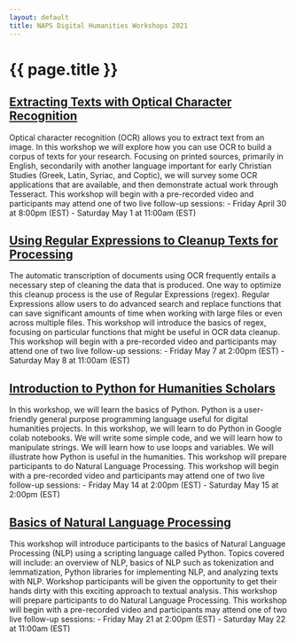 ```yaml
---
layout: default
title: NAPS Digital Humanities Workshops 2021
---
```


# {{ page.title }}
## [Extracting Texts with Optical Character Recognition](/ocr.html)
Optical character recognition (OCR) allows you to extract text from an image. In this workshop we will explore how you can use OCR to build a corpus of texts for your research. Focusing on printed sources, primarily in English, secondarily with another language important for early Christian Studies (Greek, Latin, Syriac, and Coptic), we will survey some OCR applications that are available, and then demonstrate actual work through Tesseract. This workshop will begin with a pre-recorded video and participants may attend one of two live follow-up sessions:
    - Friday April 30 at  8:00pm (EST)
    - Saturday May 1 at 11:00am (EST)

## [Using Regular Expressions to Cleanup Texts for Processing](/regex.html)
The automatic transcription of documents using OCR frequently entails a necessary step of cleaning the data that is produced. One way to optimize this cleanup process is the use of Regular Expressions (regex). Regular Expressions allow users to do advanced search and replace functions that can save significant amounts of time when working with large files or even across multiple files. This workshop will introduce the basics of regex, focusing on particular functions that might be useful in OCR data cleanup. This workshop will begin with a pre-recorded video and participants may attend one of two live follow-up sessions:
     - Friday May 7 at 2:00pm (EST)
     - Saturday May 8 at 11:00am (EST)

## [Introduction to Python for Humanities Scholars](/python.html)
In this workshop, we will learn the basics of Python. Python is a user-friendly general purpose programming language useful for digital humanities projects.  In this workshop, we will learn to do Python in Google colab notebooks.  We will write some simple code, and we will learn how to manipulate strings.  We will learn how to use loops and variables.  We will illustrate how Python is useful in the humanities. This workshop will prepare participants to do Natural Language Processing. This workshop will begin with a pre-recorded video and participants may attend one of two live follow-up sessions:
     - Friday May 14 at 2:00pm (EST)
     - Saturday May 15 at 2:00pm (EST)

## [Basics of Natural Language Processing](/nlp.md)
This workshop will introduce participants to the basics of Natural Language Processing (NLP) using a scripting language called Python. Topics covered will include: an overview of NLP, basics of NLP such as tokenization and lemmatization, Python libraries for implementing NLP, and analyzing texts with NLP. Workshop participants will be given the opportunity to get their hands dirty with this exciting approach to textual analysis. This workshop will prepare participants to do Natural Language Processing. This workshop will begin with a pre-recorded video and participants may attend one of two live follow-up sessions:
     - Friday May 21 at 2:00pm (EST)
     - Saturday May 22 at 11:00am (EST)